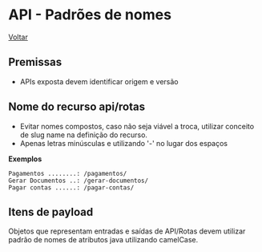 # API - Padrões de nomes 

[Voltar](./index.md)

## Premissas
* APIs exposta devem identificar origem e versão

## Nome do recurso api/rotas
* Evitar nomes compostos, caso não seja viável a troca, utilizar conceito de slug name na definição do recurso.
* Apenas letras minúsculas e utilizando '-' no lugar dos espaços

**Exemplos**
```
Pagamentos ........: /pagamentos/
Gerar Documentos ..: /gerar-documentos/
Pagar contas ......: /pagar-contas/
```

## Itens de payload
Objetos que representam entradas e saídas de API/Rotas devem utilizar padrão de nomes de atributos java utilizando camelCase.
